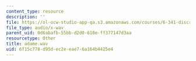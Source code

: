 ```yaml
---
content_type: resource
description: ''
file: https://ol-ocw-studio-app-qa.s3.amazonaws.com/courses/6-341-discrete-time-signal-processing-fall-2005/6f15c778d95dec2eeae76a164b4425e4_adame.wav
file_type: audio/x-wav
parent_uid: 0d6abafb-55bb-d2d0-610e-ff377147d3aa
resourcetype: Other
title: adame.wav
uid: 6f15c778-d95d-ec2e-eae7-6a164b4425e4
---
```


